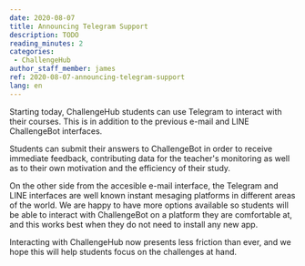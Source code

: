 ```yaml
---
date: 2020-08-07
title: Announcing Telegram Support
description: TODO
reading_minutes: 2
categories:
 - ChallengeHub
author_staff_member: james
ref: 2020-08-07-announcing-telegram-support
lang: en
---
```


Starting today, ChallengeHub students can use Telegram to interact with their courses. This is in addition to the previous e-mail and LINE ChallengeBot interfaces.

Students can submit their answers to ChallengeBot in order to receive immediate feedback, contributing data for the teacher's monitoring as well as to their own motivation and the efficiency of their study.

On the other side from the accesible e-mail interface, the Telegram and LINE interfaces are well known instant mesaging platforms in different areas of the world. We are happy to have more options available so students will be able to interact with ChallengeBot on a platform they are comfortable at, and this works best when they do not need to install any new app.

Interacting with ChallengeHub now presents less friction than ever, and we hope this will help students focus on the challenges at hand.

